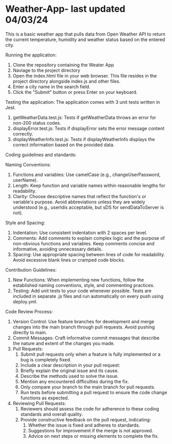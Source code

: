 # Weather-App- last updated 04/03/24
This is a basic weather app that pulls data from Open Weather API to return the current temperature, humidity and weather status based on the entered city. 

Running the application:
1. Clone the repository containing the Weater App
2. Naviage to the project directory
3. Open the index.html file in your web browser. This file resides in the project directory alongside index.js and other files.
4. Enter a city name in the search field.
5. Click the "Submit" button or press Enter on your keyboard.

Testing the application:
The application comes with 3 unit tests written in Jest.
1. getWeatherData.test.js: Tests if getWeatherData throws an error for non-200 status codes.
2. displayError.test.js: Tests if displayError sets the error message content correctly.
3. displayWeatherInfo.test.js: Tests if displayWeatherInfo displays the correct information based on the provided data.

Coding guidelines and standards:

Naming Conventions:
1. Functions and variables: Use camelCase (e.g., changeUserPassword, userName).
2. Length: Keep function and variable names within reasonable lengths for readability.
3. Clarity: Choose descriptive names that reflect the function's or variable's purpose. Avoid abbreviations     unless they are widely understood (e.g., userIdis acceptable, but sDS for sendDataToServer is not).

Style and Spacing:
1. Indentation: Use consistent indentation with 2 spaces per level.
2. Comments: Add comments to explain complex logic and the purpose of non-obvious functions and variables. Keep comments concise and informative, avoiding unnecessary details.
3. Spacing: Use appropriate spacing between lines of code for readability. Avoid excessive blank lines or cramped code blocks.

Contribution Guidelines:
1. New Functions: When implementing new functions, follow the established naming conventions, style, and commenting practices.
2. Testing: Add unit tests to your code whenever possible. Tests are included in separate .js files and run automatically on every push using deploy.yml.

Code Review Process:
1. Version Control: Use feature branches for development and merge changes into the main branch through pull requests. Avoid pushing directly to main.
2. Commit Messages: Craft informative commit messages that describe the nature and extent of the changes you made.
3. Pull Requests:
   1. Submit pull requests only when a feature is fully implemented or a bug is completely fixed.
   2. Include a clear description in your pull request:
   3. Briefly explain the original issue and its cause.
   4. Describe the methods used to solve the issue.
   5. Mention any encountered difficulties during the fix.
   6. Only compare your branch to the main branch for pull requests.
   7. Run tests before submitting a pull request to ensure the code change functions as expected.
4. Reviewing Pull Requests:
   1. Reviewers should assess the code for adherence to these coding standards and overall quality.
   2. Provide constructive feedback on the pull request, indicating:
      1. Whether the issue is fixed and adheres to standards.
      2. Suggestions for improvement if the merge is not approved.
      3. Advice on next steps or missing elements to complete the fix.

